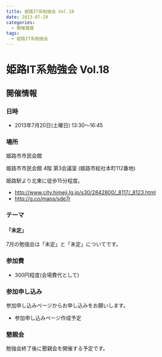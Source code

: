 ```yaml
---
title: 姫路IT系勉強会 Vol.18
date: 2013-07-20
categories:
  - 開催履歴
tags:
  - 姫路IT系勉強会
---
```


# 姫路IT系勉強会 Vol.18

## 開催情報

### 日時

- 2013年7月20日(土曜日) 13:30～16:45

### 場所

姫路市市民会館

姫路市市民会館 4階 第3会議室 (姫路市総社本町112番地)

姫路駅より北東に徒歩15分程度。

- <http://www.city.himeji.lg.jp/s30/2842800/_8117/_8123.html>
- <http://g.co/maps/sde7r>

### テーマ

#### 「未定」

7月の勉強会は「未定」と「未定」についてです。

### 参加費

- 300円程度(会場費代として)

### 参加申し込み

参加申し込みページからお申し込みをお願いします。

- 参加申し込みページ作成予定

### 懇親会

勉強会終了後に懇親会を開催する予定です。
